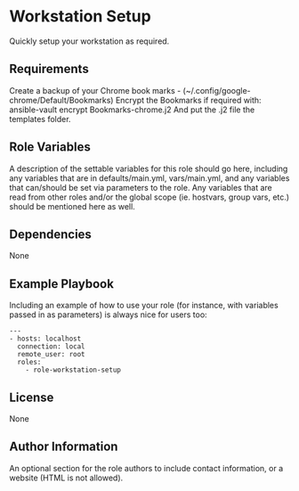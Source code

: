 Workstation Setup
=========

Quickly setup your workstation as required.

Requirements
------------

Create a backup of your Chrome book marks - (~/.config/google-chrome/Default/Bookmarks)
Encrypt the Bookmarks if required with:
 ansible-vault encrypt Bookmarks-chrome.j2
And put the .j2 file the templates folder.

Role Variables
--------------

A description of the settable variables for this role should go here, including any variables that are in defaults/main.yml, vars/main.yml, and any variables that can/should be set via parameters to the role. Any variables that are read from other roles and/or the global scope (ie. hostvars, group vars, etc.) should be mentioned here as well.

Dependencies
------------

None

Example Playbook
----------------

Including an example of how to use your role (for instance, with variables passed in as parameters) is always nice for users too:

    ---
    - hosts: localhost
      connection: local
      remote_user: root
      roles:
        - role-workstation-setup

License
-------

None

Author Information
------------------

An optional section for the role authors to include contact information, or a website (HTML is not allowed).
